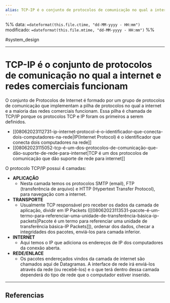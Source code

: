```yaml
---
alias: TCP-IP é o conjunto de protocolos de comunicação no qual a internet e redes comerciais funcionam 
---
```

%%
data: `=dateformat(this.file.ctime, "dd-MM-yyyy - HH:mm")`
modificado: `=dateformat(this.file.mtime, "dd-MM-yyyy - HH:mm")`
%%

#system_design 
___
# TCP-IP é o conjunto de protocolos de comunicação no qual a internet e redes comerciais funcionam

O conjunto de Protocolos de Internet é formado por um grupo de protocolos de comunicação que implementam a pilha de protocolos no qual a internet e a maioria das redes comerciais funcionam. Essa pilha é chamada de TCP/IP porque os protocolos
TCP e IP foram os primeiros a serem definidos.

- [[08062023112731-ip-internet-protocol-é-o-identificador-que-conecta-dois-computadores-na-rede|IP(Internet Protocol) é o identificador que conecta dois computadores na rede]]
- [[08062023115052-tcp-é-um-dos-protocolos-de-comunicação-que-dão-suporte-de-rede-para-internet|TCP é um dos protocolos de comunicação que dão suporte de rede para internet]]

O protocolo TCP/IP possui 4 camadas:

- **APLICAÇÃO**
  - Nesta camada temos os protocolos SMTP (email), FTP (transferência de arquivo) e HTTP (Hypertext Transfer Protocol), para navegação com a internet.
- **TRANSPORTE**
  - Usualmente TCP responsável pro receber os dados da camada de aplicação,
    dividir em IP Packets ([[08062023113531-pacote-é-um-termo-para-referenciar-uma-unidade-de-transferência-básica-ip-packets|Pacote é um termo para referenciar uma unidade de transferência básica-IP Packets]]), ordenar dos dados, checar a integridades dos pacotes, enviá-los para camada inferior.
- **INTERNET**
  - Aqui temos o IP que adiciona os endereços de IP dos computadores da conexão aberta.
- **REDE/ENLACE**
  - Os pacotes endereçados vindos da camada de internet são chamados aqui de Datagramas. A interface de rede irá enviá-los através da rede (ou recebê-los) e o que terá dentro dessa camada dependerá do tipo de rede que o computador estiver inserido.


---
## Referencias